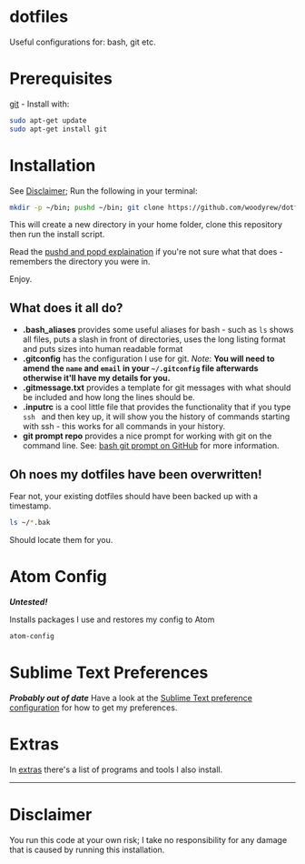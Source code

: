 # dotfiles

Useful configurations for: bash, git etc.

# Prerequisites
[git](https://git-scm.com/) - Install with:
```bash
sudo apt-get update
sudo apt-get install git
```

# Installation

See [Disclaimer](#Disclaimer); Run the following in your terminal:

```bash
mkdir -p ~/bin; pushd ~/bin; git clone https://github.com/woodyrew/dotfiles.git; ~/bin/dotfiles/installation/install.sh; popd;
```

This will create a new directory in your home folder, clone this repository then run the install script.

Read the [pushd and popd explaination](http://en.wikipedia.org/wiki/Pushd_and_popd) if you're not sure what that does - remembers the directory you were in.

Enjoy.

## What does it all do?

* **.bash_aliases** provides some useful aliases for bash - such as `ls` shows all files, puts a slash in front of directories, uses the long listing format and puts sizes into human readable format
* **.gitconfig** has the configuration I use for git. *Note*: **You will need to amend the `name` and `email` in your `~/.gitconfig` file afterwards otherwise it'll have my details for you.**
* **.gitmessage.txt** provides a template for git messages with what should be included and how long the lines should be.
* **.inputrc** is a cool little file that provides the functionality that if you type `ssh ` and then key up, it will show you the history of commands starting with ssh - this works for all commands in your history.
* **git prompt repo** provides a nice prompt for working with git on the command line. See: [bash git prompt on GitHub](https://github.com/magicmonty/bash-git-prompt) for more information.

## Oh noes my dotfiles have been overwritten!

Fear not, your existing dotfiles should have been backed up with a timestamp.
```bash
ls ~/*.bak
```
Should locate them for you.

# Atom Config
**_Untested!_**

Installs packages I use and restores my config to Atom

```bash
atom-config
```


# Sublime Text Preferences
**_Probably out of date_**
Have a look at the [Sublime Text preference configuration](https://github.com/woodyrew/dotfiles/tree/master/sublime/README.md) for how to get my preferences.


# Extras
In [extras](https://github.com/woodyrew/dotfiles/tree/master/extras/README.md) there's a list of programs and tools I also install.

---

# Disclaimer

You run this code at your own risk; I take no responsibility for any damage that is caused by running this installation.
